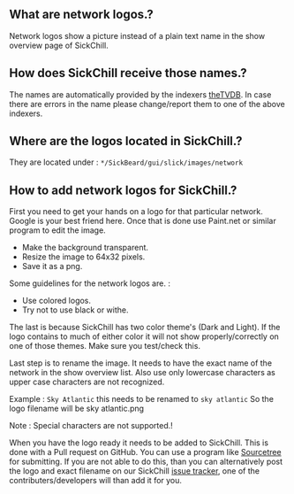 ## What are network logos.?

Network logos show a picture instead of a plain text name in the show overview page of SickChill.

## How does SickChill receive those names.?

The names are automatically provided by the indexers [theTVDB](http://thetvdb.com/).
In case there are errors in the name please change/report them to one of the above indexers.

## Where are the logos located in SickChill.?

They are located under : `*/SickBeard/gui/slick/images/network`

## How to add network logos for SickChill.?

First you need to get your hands on a logo for that particular network. Google is your best friend here.
Once that is done use Paint.net or similar program to edit the image.

- Make the background transparent.
- Resize the image to 64x32 pixels.
- Save it as a png.

Some guidelines for the network logos are. :

- Use colored logos.
- Try not to use black or withe.

The last is because SickChill has two color theme's (Dark and Light). If the logo contains to much of either color it will not show properly/correctly on one of those themes. Make sure you test/check this.

Last step is to rename the image. It needs to have the exact name of the network in the show overview list.
Also use only lowercase characters as upper case characters are not recognized.

Example : `Sky Atlantic` this needs to be renamed to `sky atlantic` So the logo filename will be sky atlantic.png

Note : Special characters are not supported.!

When you have the logo ready it needs to be added to SickChill. This is done with a Pull request on GitHub. You can use a program like [Sourcetree](https://www.sourcetreeapp.com/) for submitting.
If you are not able to do this, than you can alternatively post the logo and exact filename on our SickChill [issue tracker](https://github.com/SickChill/SickChill/issues), one of the contributers/developers will than add it for you.

